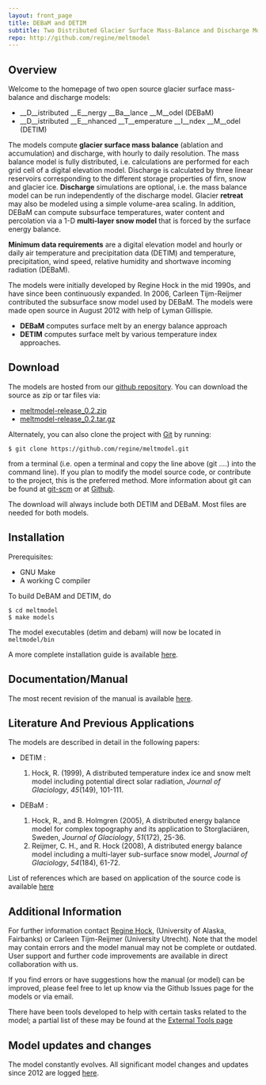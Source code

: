 ```yaml
--- 
layout: front_page 
title: DEBaM and DETIM 
subtitle: Two Distributed Glacier Surface Mass-Balance and Discharge Models
repo: http://github.com/regine/meltmodel
---
```


Overview
--------
Welcome to the homepage of two open source glacier surface mass-balance and discharge 
models:

- __D__istributed __E__nergy __Ba__lance __M__odel (DEBaM)
- __D__istributed __E__nhanced __T__emperature __I__ndex __M__odel (DETIM)


The models compute __glacier surface mass balance__ (ablation and accumulation) and
discharge, with hourly to daily resolution. 
The mass balance model is fully distributed, i.e. calculations are performed for each grid cell of a
digital elevation model. Discharge is calculated by three
linear reservoirs corresponding to the different storage properties of firn,
snow and glacier ice. __Discharge__ simulations are optional, i.e. the mass balance
model can be run independently of the discharge model. Glacier __retreat__ may also
be modeled using a simple volume-area scaling.
In addition, DEBaM can compute subsurface temperatures, water content and percolation
via a 1-D __multi-layer snow model__ that is forced by the surface energy balance.

__Minimum data requirements__ are a digital elevation model and hourly or daily air
temperature and precipitation data (DETIM) and temperature, precipitation, wind speed, relative humidity
and shortwave incoming radiation (DEBaM).

The models were initially developed by Regine Hock in the mid 1990s, and have
since been continuously expanded. In 2006, Carleen Tijm-Reijmer contributed
the subsurface snow model used by DEBaM. The models were made open source in August 2012
with help of Lyman Gillispie.

- __DEBaM__ computes surface melt by an energy balance approach
- __DETIM__ computes surface melt by various temperature index approaches. 


Download
--------
The models are hosted from our [github repository]({{%page.repo%}}).
You can download the source as zip or tar files via:

-  [meltmodel-release\_0.2.zip]({{%page.repo%}}/zipball/release_0.2)
-  [meltmodel-release\_0.2.tar.gz]({{%page.repo%}}/tarball/release_0.2)

Alternately, you can also clone the project with [Git](http://git-scm.com) by
running:

    $ git clone https://github.com/regine/meltmodel.git

from a terminal (i.e. open a terminal and copy the line above (git ....) into the command line). If you plan to modify the model source code, or contribute to the
project, this is the preferred method. More information about git can be
found at [git-scm](http://git-scm.com/) or at 
[Github](http://help.github.com/articles/).

The download will always include both DETIM and DEBaM. Most files are needed for both models.

Installation
------------

Prerequisites:

* GNU Make
* A working C compiler 

To build DeBAM and DETIM, do

    $ cd meltmodel
    $ make models

The model executables (detim and debam) will now be located in ```meltmodel/bin```

A more complete installation guide is available [here](install-web.html).

Documentation/Manual
---------------------
The most recent revision of the manual is available [here](http://gi.alaska.edu/~regine/meltmodel.html).


Literature And Previous Applications
------------------------------------
The models are described in detail in the following papers:

- DETIM : 
  1. Hock, R. (1999),
      A distributed temperature index ice and snow melt
      model including potential direct solar radiation, 
      *Journal of Glaciology*, *45*(149), 101-111.

- DEBaM : 
  1. Hock, R., and B. Holmgren (2005),
     A distributed energy balance model for complex
     topography and its application to Storglaciären, Sweden,
     *Journal of Glaciology*, *51*(172), 25-36.
  2. Reijmer, C. H., and R. Hock (2008),
     A distributed energy balance model including
     a multi-layer sub-surface snow model,
     *Journal of Glaciology*, *54*(184), 61-72.
  
List of references which are based on application of the source code is available [here](references.html)


Additional Information
----------------------

For further information contact [Regine Hock](http://gi.alaska.edu/~regine/),
(University of Alaska, Fairbanks) or Carleen Tijm-Reijmer 
(University Utrecht). Note that the model may
contain errors and the model manual may not be complete or outdated. User
support and further code improvements are available in direct collaboration
with us.

If you find errors or have suggestions how the manual (or model) can be improved, 
please feel free to let up know via the Github Issues page for the models or via email.

There have been tools developed to help with certain tasks related to the model;
a partial list of these may be found at the [External Tools page](tools.html)


Model updates and changes
-------------------------
The model constantly evolves. All significant model changes and updates since 2012 are logged [here]({{page.repo}}/tree/release_0.2/changes.md).
